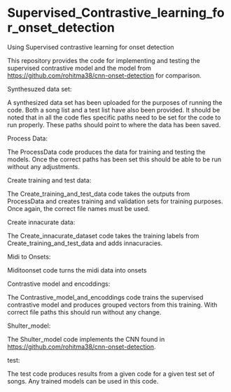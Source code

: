 # Supervised_Contrastive_learning_for_onset_detection
Using Supervised contrastive learning for onset detection

This repository provides the code for implementing and testing the supervised contrastive model and the model from https://github.com/rohitma38/cnn-onset-detection for comparison.

Synthesuzed data set:

A synthesized data set has been uploaded for the purposes of running the code. Both a song list and a test list have also been provided. It should be noted that in all the code fles specific paths need to be set for the code to run properly. These paths should point to where the data has been saved.

Process Data:

The ProcessData code produces the data for training and testing the models. Once the correct paths has been set this should be able to be run without any adjustments.

Create training and test data:

The Create_training_and_test_data code takes the outputs from ProcessData and creates training and validation sets for training purposes. Once again, the correct file names must be used.

Create innacurate data:

The Create_innacurate_dataset code takes the training labels from Create_training_and_test_data and adds innacuracies.

Midi to Onsets:

Miditoonset code turns the midi data into onsets

Contrastive model and encoddings:

The Contrastive_model_and_encoddings code trains the supervised contrastive model and produces grouped vectors from this training. With correct file paths this should run without any change. 

Shulter_model:

The Shulter_model code implements the CNN found in https://github.com/rohitma38/cnn-onset-detection.

test:

The test code produces results from a given code for a given test set of songs. Any trained models can be used in this code.



